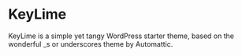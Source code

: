 KeyLime
========

KeyLime is a simple yet tangy WordPress starter theme, based on the wonderful _s or underscores theme by Automattic.


